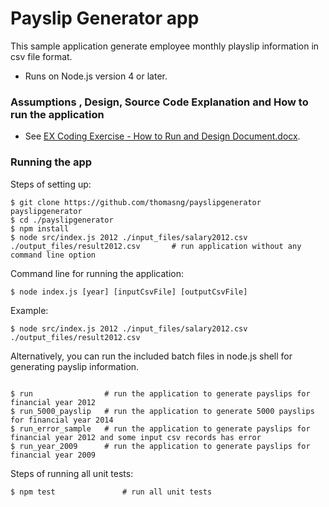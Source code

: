 # Payslip Generator app

This sample application generate employee monthly playslip information in csv file format.
 * Runs on Node.js version 4 or later.

### Assumptions , Design, Source Code Explanation and How to run the application

 * See [EX Coding Exercise - How to Run and Design Document.docx](https://github.com/thomasng/payslipgenerator/blob/master/EX%20Coding%20Exercise%20-%20How%20to%20Run%20and%20Design%20Document.docx).


### Running the app

Steps of setting up:
```shell
$ git clone https://github.com/thomasng/payslipgenerator payslipgenerator
$ cd ./payslipgenerator
$ npm install
$ node src/index.js 2012 ./input_files/salary2012.csv ./output_files/result2012.csv       # run application without any command line option
```


Command line for running the application:
```shell
$ node index.js [year] [inputCsvFile] [outputCsvFile]        
```

Example:
```shell
$ node src/index.js 2012 ./input_files/salary2012.csv ./output_files/result2012.csv        
```

Alternatively, you can run the included batch files in node.js shell for generating payslip information.
```shell

$ run                # run the application to generate payslips for financial year 2012
$ run_5000_payslip   # run the application to generate 5000 payslips for financial year 2014
$ run_error_sample   # run the application to generate payslips for financial year 2012 and some input csv records has error
$ run_year_2009      # run the application to generate payslips for financial year 2009
```


Steps of running all unit tests:
```shell
$ npm test               # run all unit tests
```
